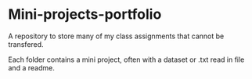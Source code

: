 # Mini-projects-portfolio
A repository to store many of my class assignments that cannot be transfered.

Each folder contains a mini project, often with a dataset or .txt read in file and a readme.
